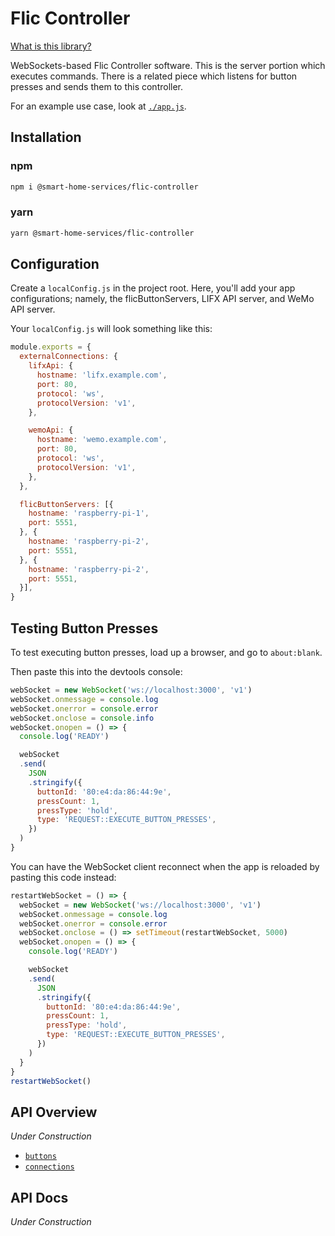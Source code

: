 # Flic Controller
[What is this library?](https://github.com/Sawtaytoes/Smart-Home-Services/blob/master/README.md)

WebSockets-based Flic Controller software. This is the server portion which executes commands. There is a related piece which listens for button presses and sends them to this controller.

For an example use case, look at [`./app.js`](app.js).

## Installation

### npm
```sh
npm i @smart-home-services/flic-controller
```

### yarn
```sh
yarn @smart-home-services/flic-controller
```

## Configuration
Create a `localConfig.js` in the project root. Here, you'll add your app configurations; namely, the flicButtonServers, LIFX API server, and WeMo API server.

Your `localConfig.js` will look something like this:

```js
module.exports = {
  externalConnections: {
    lifxApi: {
      hostname: 'lifx.example.com',
      port: 80,
      protocol: 'ws',
      protocolVersion: 'v1',
    },

    wemoApi: {
      hostname: 'wemo.example.com',
      port: 80,
      protocol: 'ws',
      protocolVersion: 'v1',
    },
  },

  flicButtonServers: [{
    hostname: 'raspberry-pi-1',
    port: 5551,
  }, {
    hostname: 'raspberry-pi-2',
    port: 5551,
  }, {
    hostname: 'raspberry-pi-2',
    port: 5551,
  }],
}
```

## Testing Button Presses
To test executing button presses, load up a browser, and go to `about:blank`.

Then paste this into the devtools console:
```js
webSocket = new WebSocket('ws://localhost:3000', 'v1')
webSocket.onmessage = console.log
webSocket.onerror = console.error
webSocket.onclose = console.info
webSocket.onopen = () => {
  console.log('READY')

  webSocket
  .send(
    JSON
    .stringify({
      buttonId: '80:e4:da:86:44:9e',
      pressCount: 1,
      pressType: 'hold',
      type: 'REQUEST::EXECUTE_BUTTON_PRESSES',
    })
  )
}
```

You can have the WebSocket client reconnect when the app is reloaded by pasting this code instead:
```js
restartWebSocket = () => {
  webSocket = new WebSocket('ws://localhost:3000', 'v1')
  webSocket.onmessage = console.log
  webSocket.onerror = console.error
  webSocket.onclose = () => setTimeout(restartWebSocket, 5000)
  webSocket.onopen = () => {
    console.log('READY')

    webSocket
    .send(
      JSON
      .stringify({
        buttonId: '80:e4:da:86:44:9e',
        pressCount: 1,
        pressType: 'hold',
        type: 'REQUEST::EXECUTE_BUTTON_PRESSES',
      })
    )
  }
}
restartWebSocket()
```

## API Overview
*Under Construction*

- [`buttons`](#buttons)
- [`connections`](#connections)

## API Docs
*Under Construction*

